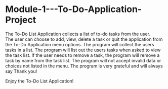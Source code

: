 # Module-1---To-Do-Application-Project

The To-Do List Application collects a list of to-do tasks from the user.  
The user can choose to add, view, delete a task or quit the application from the To-Do Application menu options.
The program will collect the users tasks in a list.
The program will list out the users tasks when asked to view the task list.
If the user needs to remove a task, the program will remove a task by name from the task list.
The program will not accept invalid data or choices not listed in the menu.
The program is very grateful and will always say Thank you!

Enjoy the To-Do List Application!
